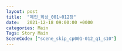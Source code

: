 ```yaml
---
layout: post
title:  "메인_회상_001~012장"
date:   2021-12-18 09:00:00 +0000
categories: Main
Tags: Story Main
SceneCode: ["scene_skip_cp001-012_q1_s10"]
---
```

